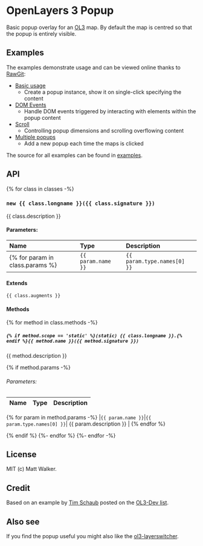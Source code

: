# OpenLayers 3 Popup

Basic popup overlay for an [OL3](https://github.com/openlayers/ol3) map. By
default the map is centred so that the popup is entirely visible.

## Examples

The examples demonstrate usage and can be viewed online thanks to [RawGit](http://rawgit.com/):

* [Basic usage](http://rawgit.com/walkermatt/ol3-popup/master/examples/popup.html)
    * Create a popup instance, show it on single-click specifying the content
* [DOM Events](http://rawgit.com/walkermatt/ol3-popup/master/examples/dom-events.html)
    * Handle DOM events triggered by interacting with elements within the popup content
* [Scroll](http://rawgit.com/walkermatt/ol3-popup/master/examples/scroll.html)
    * Controlling popup dimensions and scrolling overflowing content
* [Multiple popups](http://rawgit.com/walkermatt/ol3-popup/master/examples/multiple.html)
    * Add a new popup each time the maps is clicked

The source for all examples can be found in [examples](examples).

## API

{% for class in classes -%}

### `new {{ class.longname }}({{ class.signature }})`

{{ class.description }}

#### Parameters:

|Name|Type|Description|
|:---|:---|:----------|
{% for param in class.params %}|`{{ param.name }}`|`{{ param.type.names[0] }}`| {{ param.description }} |{% endfor %}

#### Extends

`{{ class.augments }}`

#### Methods

{% for method in class.methods -%}
##### `{% if method.scope == 'static' %}(static) {{ class.longname }}.{% endif %}{{ method.name }}({{ method.signature }})`

{{ method.description }}

{% if method.params -%}
###### Parameters:

|Name|Type|Description|
|:---|:---|:----------|
{% for param in method.params -%}
|`{{ param.name }}`|`{{ param.type.names[0] }}`| {{ param.description }} |
{% endfor %}

{% endif %}
{%- endfor %}
{%- endfor -%}

## License

MIT (c) Matt Walker.

## Credit

Based on an example by [Tim Schaub](https://github.com/tschaub) posted on the
[OL3-Dev list](https://groups.google.com/forum/#!forum/ol3-dev).

## Also see

If you find the popup useful you might also like the
[ol3-layerswitcher](https://github.com/walkermatt/ol3-layerswitcher).
